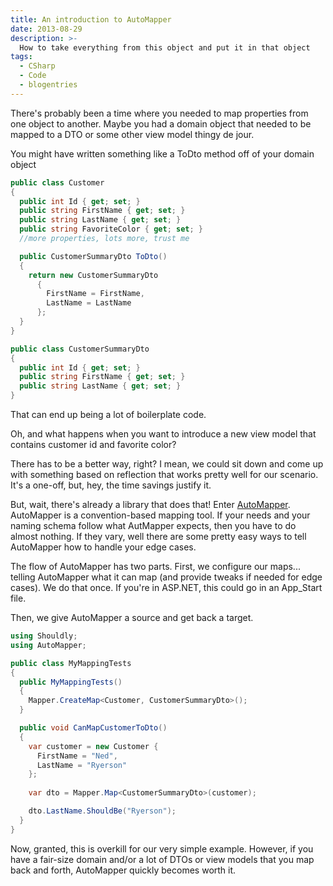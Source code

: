 ```yaml
---
title: An introduction to AutoMapper
date: 2013-08-29
description: >-
  How to take everything from this object and put it in that object
tags:
  - CSharp
  - Code
  - blogentries
---
```


There's probably been a time where you needed to map properties from one object to another. Maybe you had a domain object that needed to be mapped to a DTO or some other view model thingy de jour. 

You might have written something like a ToDto method off of your domain object

```csharp
public class Customer
{
  public int Id { get; set; }
  public string FirstName { get; set; }
  public string LastName { get; set; }
  public string FavoriteColor { get; set; }
  //more properties, lots more, trust me

  public CustomerSummaryDto ToDto()
  {
    return new CustomerSummaryDto
      {
        FirstName = FirstName,
        LastName = LastName
      };
  }
}

public class CustomerSummaryDto
{
  public int Id { get; set; }
  public string FirstName { get; set; }
  public string LastName { get; set; }
}
```

That can end up being a lot of boilerplate code.

Oh, and what happens when you want to introduce a new view model that contains customer id and favorite color?

There has to be a better way, right? I mean, we could sit down and come up with something based on reflection that works pretty well for our scenario. It's a one-off, but, hey, the time savings justify it.

But, wait, there's already a library that does that! Enter [AutoMapper](http://www.nuget.org/packages/AutoMapper/). AutoMapper is a convention-based mapping tool. If your needs and your naming schema follow what AutMapper expects, then you have to do almost nothing. If they vary, well there are some pretty easy ways to tell AutoMapper how to handle your edge cases.

The flow of AutoMapper has two parts. First, we configure our maps... telling AutoMapper what it can map (and provide tweaks if needed for edge cases). We do that once. If you're in ASP.NET, this could go in an App_Start file.

Then, we give AutoMapper a source and get back a target.

```csharp
using Shouldly;
using AutoMapper;

public class MyMappingTests
{
  public MyMappingTests()
  {
    Mapper.CreateMap<Customer, CustomerSummaryDto>();
  }

  public void CanMapCustomerToDto()
  {
    var customer = new Customer { 
      FirstName = "Ned", 
      LastName = "Ryerson" 
    };
    
    var dto = Mapper.Map<CustomerSummaryDto>(customer);

    dto.LastName.ShouldBe("Ryerson");
  }
}
```

Now, granted, this is overkill for our very simple example. However, if you have a fair-size domain and/or a lot of DTOs or view models that you map back and forth, AutoMapper quickly becomes worth it.